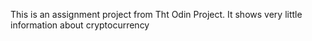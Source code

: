 This is an assignment project from Tht Odin Project. It shows very little information about cryptocurrency